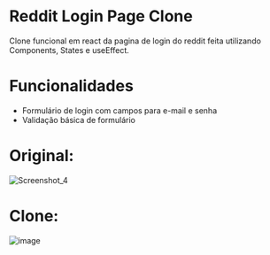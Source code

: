 # Reddit Login Page Clone
Clone funcional em react da pagina de login do reddit feita utilizando Components, States e useEffect.

# Funcionalidades
- Formulário de login com campos para e-mail e senha
- Validação básica de formulário

# Original:
![Screenshot_4](https://github.com/Khezac/Reddit-Login-Page-Clone/assets/152409554/6dcd85a5-ca4a-4f4d-a894-f493855f1f15)

# Clone:
![image](https://github.com/Khezac/Reddit-Login-Page-Clone/assets/152409554/86238d63-ad5b-4114-aab4-2ae3087292e5)


